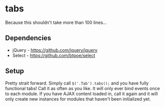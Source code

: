 # tabs
Because this shouldn't take more than 100 lines...

## Dependencies

- jQuery - https://github.com/jquery/jquery
- Select - https://github.com/btpoe/select

## Setup

Pretty strait forward. Simply call `$('.Tab').tabs();` and you have fully functional tabs!
Call it as often as you like. It will only ever bind events once to each module. If you have AJAX content loaded in,
call it again and it will only create new instances for modules that haven't been initialized yet.